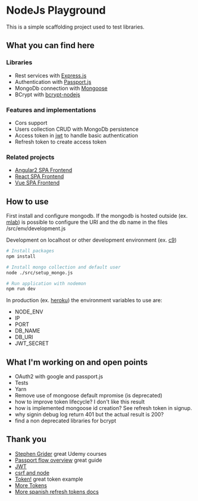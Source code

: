 # NodeJs Playground

This is a simple scaffolding project used to test libraries.

## What you can find here

### Libraries

- Rest services with [Express.js](http://expressjs.com/)
- Authentication with [Passport.js](http://passportjs.org/)
- MongoDb connection with [Mongoose](http://mongoosejs.com/)
- BCrypt with [bcrypt-nodejs](https://www.npmjs.com/package/bcrypt-nodejs)

### Features and implementations 

- Cors support
- Users collection CRUD with MongoDb persistence
- Access token in [jwt](https://jwt.io/) to handle basic authentication 
- Refresh token to create access token
 
### Related projects

- [Angular2 SPA Frontend](https://github.com/alessandrodeste/angular2-playground.git)
- [React SPA Frontend](https://github.com/alessandrodeste/react-playground)
- [Vue SPA Frontend](https://github.com/alessandrodeste/vue-playground)

## How to use

First install and configure mongodb.
If the mongodb is hosted outside (ex. [mlab](https://mlab.com/)) 
is possible to configure the URI and the db name in the files /src/env/development.js

Development on localhost or other development environment (ex. [c9](https://c9.io))

```bash
# Install packages
npm install

# Install mongo collection and default user
node ./src/setup_mongo.js

# Run application with nodemon
npm run dev
```

In production (ex. [heroku](https://www.heroku.com/)) the environment variables to use are:
- NODE_ENV
- IP
- PORT
- DB_NAME
- DB_URI
- JWT_SECRET

## What I'm working on and open points

- OAuth2 with google and passport.js
- Tests
- Yarn
- Remove use of mongoose default mpromise (is deprecated)
- how to improve token lifecycle? I don't like this result
- how is implemented mongoose id creation? See refresh token in signup.
- why signin debug log return 401 but the actual result is 200?
- find a non deprecated libraries for bcrypt

## Thank you

- [Stephen Grider](https://www.udemy.com/user/sgslo/) great Udemy courses
- [Passport flow overview](http://toon.io/understanding-passportjs-authentication-flow/) great guide
- [JWT](http://jwt.io/)
- [csrf and node](http://sporcic.org/2012/06/csrf-with-nodejs-and-express/)
- [Token!](https://auth0.com/blog/2014/01/07/angularjs-authentication-with-cookies-vs-token/) great token example
- [More Tokens](https://blog.hyphe.me/using-refresh-tokens-for-permanent-user-sessions-in-node/)
- [More spanish refresh tokens docs](https://solidgeargroup.com/refresh-token-autenticacion-jwt-implementacion-nodejs?lang=es)